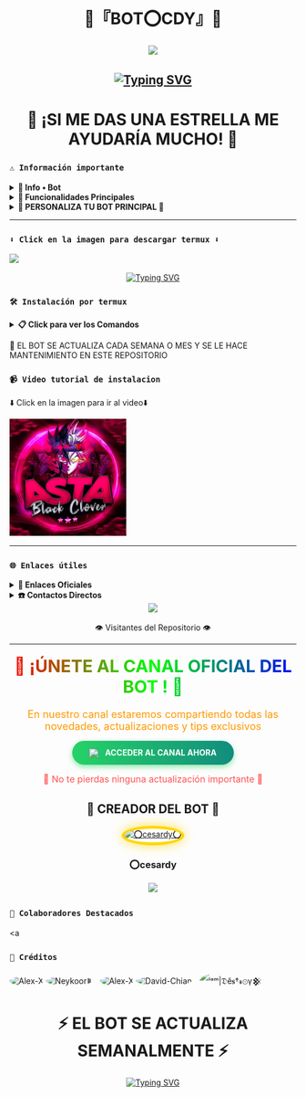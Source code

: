 <h1 align="center">👑『BOT⭕CDY』👑</h1>

<p align="center">
 <img src= "https://blogger.googleusercontent.com/img/b/R29vZ2xl/AVvXsEgwEyPc2ZcSJLv1nKjMoNcqTD_PZl1Zk9ujraVrJSEw_efKhnurC6XGA6VOj73W-ygzfgfou1-g_3EzCX41BCiLXPvTjcIUy4BL78F9l9MuQlWAIg4E3DjO-Kx-qO-yIIhkOyeYaqDeyx8MW4EusFhzDUqID_Pk2RRUWhDfHErCquK71DBo9v4BhRjtXBNt/s736/b63bb3b9-7464-494f-937f-9aa4394cb124.jpg">
</p>

<div align="center">
  <h2>
    <a href="#">
      <img src="https://readme-typing-svg.herokuapp.com?font=Russo+One&weight=700&size=30&duration=4000&pause=1000&color=00FF00&width=435&center=true&vCenter=true&random=false&width=435&lines=✨+ESTE+ES+EL+MEJOR+BOT+DE+WHATSAPP+✨;🔥+ASTA-BOT+PREMIUM+🔥;💫+VELOCIDAD+Y+ESTABILIDAD+💫" alt="Typing SVG" />
    </a>
  </h2>
</div>

<h1 align="center">🌟 ¡SI ME DAS UNA ESTRELLA ME AYUDARÍA MUCHO! 🌟</h1>


### **`⚠️ Información importante`**

<details>
 <summary><b>🔱 Info • Bot</b></summary>

* Este proyecto **no está afiliado de ninguna manera** con `WhatsApp`, `Inc. WhatsApp` es una marca registrada de `WhatsApp LLC`, y este bot es un **desarrollo independiente** que **no tiene ninguna relación oficial con la compañía**.
</details>

<details>
 <summary><b>🚀 Funcionalidades Principales</b></summary>

> Bot en desarrollo. Si presenta alguna falla, reportar al creador para darle una solución óptima.

- [x] 🎙️ Interacción con voz y texto
- [x] ⚙️ Configuración de grupo avanzada
- [x] 🛡️ Protección: antidelete, antilink, antispam, etc.
- [x] 🎉 Bienvenida personalizada con imágenes
- [x] 🎯 Juegos interactivos: tictactoe, mate, etc.
- [x] 🤖 Chatbot inteligente (simsimi)
- [x] 💬 Sistema de autoresponder personalizable
- [x] 🔥 Crear stickers HD de image/video/gif/url
- [x] 👾 SubBot multidispositivo (Jadibot)
- [x] 🔎 Buscador Google optimizado
- [x] ⚔️ Juego RPG con niveles y misiones
- [x] 🎨 Editor de imágenes para personalización
- [x] 📲 Descarga de música y video de YouTube en alta calidad
- [ ] 💎 Más funciones premium en desarrollo...

</details>

<details>
 <summary><b>🎨 PERSONALIZA TU BOT PRINCIPAL 🎨</b></summary>

<div>

<h3 align="center">✨ COMANDOS PARA PERSONALIZAR TU BOT ✨</h3>

<div align="center">

```
🔶 PASO 1: #dev
```
> Activa el modo desarrollador para personalizar tu bot

```
🔷 PASO 2: #setmodena
```
> Establece el modo de nombre para tu bot

```
🔸 PASO 3: #setbanner
```
> Personaliza el banner de tu bot con imágenes personalizadas

```
🔹 PASO 4: #setname
```
> Cambia el nombre de tu bot a tu gusto

<div align="center">
<p>🌈 ¡DALE UN ESTILO ÚNICO A TU BOT! 🌈</p>
</div>

</div>
</details>

---

### **`⬇️ Click en la imagen para descargar termux ⬇️`**
<a
href="https://www.mediafire.com/file/llugt4zgj7g3n3u/com.termux_1020.apk/file"><img src="https://qu.ax/finc.jpg" height="125px"></a> 

<div align="center">
  <a href="https://git.io/typing-svg"><img src="https://readme-typing-svg.herokuapp.com?font=Fira+Code&weight=800&size=25&pause=1000&color=F70000&width=435&center=true&random=false&width=435&lines=%E2%9A%A1%EF%B8%8F+INSTALACI%C3%93N+R%C3%81PIDA+%E2%9A%A1%EF%B8%8F;%F0%9F%94%A5+SIGUE+LOS+PASOS+%F0%9F%94%A5" alt="Typing SVG" /></a>
</div>

### **`🛠️ Instalación por termux`**

<details>
 <summary><b>📋 Click para ver los Comandos </b></summary>

### **🔰 Instalación manual por termux**
> Nota: Copie y pegue los comandos en termux uno por uno.
```bash
termux-setup-storage
```
```bash
apt update && apt upgrade && pkg install -y git nodejs ffmpeg imagemagick yarn
```
```bash
git clone https://github.com/Fer280809/Asta_bot && cd Asta_bot
```
```bash
yarn install 
```
```bash
npm install
```
```bash
npm update
```

```bash
npm start
```

> Si aparece (Y/I/N/O/D/Z) [default=N] ? use la letra "y" + "ENTER" para continuar con la instalación

### **🔄 Activar en caso de detenerse en termux**

> Si después de instalar el bot en Termux se detiene (pantalla en blanco, pérdida de conexión a Internet, reinicio del dispositivo), sigue estos pasos:

❒ Abre Termux y navega al directorio del bot:
   
   ```bash
    cd Asta_bot
   ```

❒ Inicia el bot nuevamente:
  
   ```bash
    npm start
   ```

### **👑 Volverte owner del Bot**

> Si después de instalar el bot en Termux y iniciar la sesión del bot deseas poner tu número en la lista de owner, usa este comando:

   ```bash
    cd Asta_bot && nano settings.js
   ```

</details>

📢 EL BOT SE ACTUALIZA CADA SEMANA O MES Y SE LE HACE MANTENIMIENTO EN ESTE REPOSITORIO

### **`📹 Video tutorial de instalacion`**

⬇️ Click en la imagen para ir al video⬇️

<a
href="https://www.youtube.com/watch?v=SYbEOZZ__Wo"><img src="https://github.com/Fer280809/Asta_bot/blob/main/src/catalogo.jpg" height="205px"></a> 

</div>

---
### **`🌐 Enlaces útiles`**

<details>
 <summary><b>🚀 Enlaces Oficiales </b></summary>

 * ⭐ Canal Oficial  [`¡)
</details>

<details>
<summary><b>☎️ Contactos Directos</b></summary>

* 📲 WhatsApp: [`CONTÁCTANOS`](https:/Wa.me/573176084059)
* 🔥 Solicita bot oficial: [`CONTÁCTANOS`](https://wa.me/0)

</details>

<div align="center">
  <img src="https://profile-counter.glitch.me/Fer280809/count.svg" />
  <p>👁️ Visitantes del Repositorio 👁️</p>
</div>

---

<div align="center">
  <h2 style="background: linear-gradient(to right, #FF0000, #00FF00, #0000FF); -webkit-background-clip: text; -webkit-text-fill-color: transparent; font-size: 30px; font-weight: bold; margin: 20px 0;">📢 ¡ÚNETE AL CANAL OFICIAL DEL BOT ! 📢</h2>
  
  <p style="color: #FF9900; font-size: 18px; margin-bottom: 15px;">En nuestro canal estaremos compartiendo todas las novedades, actualizaciones y tips exclusivos</p>
  
  <a href="https://whatsapp.com/channel/0029VbAoYE99hXF1wm3zmQ21" style="display: inline-block; background: linear-gradient(to right, #25D366, #128C7E); color: white; font-weight: bold; padding: 12px 30px; text-decoration: none; border-radius: 30px; box-shadow: 0 4px 10px rgba(37, 211, 102, 0.5); transition: all 0.3s ease;">
    <img src="https://upload.wikimedia.org/wikipedia/commons/thumb/6/6b/WhatsApp.svg/768px-WhatsApp.svg.png" height="20px" style="vertical-align: middle; margin-right: 8px;">
    ACCEDER AL CANAL AHORA
  </a>
  
  <p style="color: #FF5252; font-size: 16px; margin-top: 15px;">💎 No te pierdas ninguna actualización importante 💎</p>
</div>

<div align="center">
  <h2>👑 CREADOR DEL BOT 👑</h2>
  <a href="https://github.com/Fer280809">
    <img src="https://github.com/Fer280809.png" width="250" height="250" alt="⭕cesardy⭕" style="border-radius: 50%; border: 5px solid gold; box-shadow: 0 0 20px rgba(255, 215, 0, 0.7);">
  </a>
  <h3>⭕cesardy</h3>
  <a href="https://github.com/Fer280809">
    <img src="https://img.shields.io/badge/GitHub-%23121011.svg?style=for-the-badge&logo=github&logoColor=white">
  </a>
</div>

### **`🌟 Colaboradores Destacados`**
<a 
</a>

### **`🙏 Créditos`**
<a href="https://github.com/edward-1738" style="display:inline-block; text-decoration: none;">
    <img src="https://github.com/edward-1738.png" width="130" height="130" alt="Alex-X" style="border-radius: 50%;"/>
</a>
</a>
<a href="https://github.com/Aqua200" style="display:inline-block; margin-right: 10px; text-decoration: none;">
    <img src="https://github.com/Aqua200.png" width="130" height="130" alt="Neykoor💜" style="border-radius: 50%;"/>
</a>

<a href="https://github.com/DevAlexJs" style="display:inline-block; text-decoration: none;">
    <img src="https://github.com/DevAlexJs.png" width="130" height="130" alt="Alex-X" style="border-radius: 50%;"/>
</a>
<a href="https://github.com/David-Chian" style="display:inline-block; margin-right: 10px; text-decoration: none;">
    <img src="https://github.com/David-Chian.png" width="130" height="130" alt="David-Chian" style="border-radius: 50%;"/>
</a>
</a>
<a href="https://github.com/The-King-Destroy" style="display:inline-block; margin-right: 10px; text-decoration: none;">
    <img src="https://github.com/The-King-Destroy.png" width="130" height="130" alt="ⁱᵃᵐ|𝔇ĕ𝐬†𝓻⊙γ𒆜" style="border-radius: 50%;"/>
</a>


<h1 align="center">⚡ EL BOT SE ACTUALIZA SEMANALMENTE ⚡</h1>

<div align="center">
  <a href="https://git.io/typing-svg"><img src="https://readme-typing-svg.herokuapp.com?font=Russo+One&weight=800&size=28&pause=1000&color=F7DE00&width=650&center=true&vCenter=true&random=false&width=650&lines=%F0%9F%94%A5+MANT%C3%89N+TU+BOT+SIEMPRE+ACTUALIZADO+%F0%9F%94%A5;%E2%AD%90+NUEVAS+FUNCIONES+CADA+SEMANA+%E2%AD%90;%F0%9F%9A%80+S%C3%8DGUENOS+EN+EL+CANAL+PARA+NOVEDADES+%F0%9F%9A%80" alt="Typing SVG" /></a>
</div>
